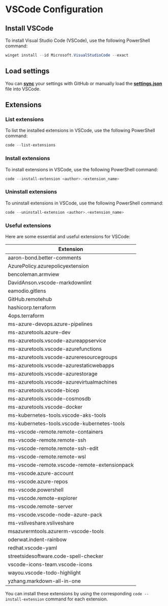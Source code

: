 # VSCode Configuration

## Install VSCode

To install Visual Studio Code (VSCode), use the following PowerShell command:

```powershell
winget install --id Microsoft.VisualStudioCode --exact
```

## Load settings

You can [**sync**](https://code.visualstudio.com/docs/editor/settings-sync) your settings with GitHub or manually load the [**settings.json**](https://github.com/RustyTake-Off/dotfiles/blob/main/genfiles/vscode/vscode.json) file into VSCode.

## Extensions

### List extensions

To list the installed extensions in VSCode, use the following PowerShell command:

```powershell
code --list-extensions
```

### Install extensions

To install extensions in VSCode, use the following PowerShell command:

```powershell
code --install-extension <author>.<extension_name>
```

### Uninstall extensions

To uninstall extensions in VSCode, use the following PowerShell command:

```powershell
code --uninstall-extension <author>.<extension_name>
```

### Useful extensions

Here are some essential and useful extensions for VSCode:

| Extension                                    |
| -------------------------------------------- |
| aaron-bond.better-comments                   |
| AzurePolicy.azurepolicyextension             |
| bencoleman.armview                           |
| DavidAnson.vscode-markdownlint               |
| eamodio.gitlens                              |
| GitHub.remotehub                             |
| hashicorp.terraform                          |
| 4ops.terraform                               |
| ms-azure-devops.azure-pipelines              |
| ms-azuretools.azure-dev                      |
| ms-azuretools.vscode-azureappservice         |
| ms-azuretools.vscode-azurefunctions          |
| ms-azuretools.vscode-azureresourcegroups     |
| ms-azuretools.vscode-azurestaticwebapps      |
| ms-azuretools.vscode-azurestorage            |
| ms-azuretools.vscode-azurevirtualmachines    |
| ms-azuretools.vscode-bicep                   |
| ms-azuretools.vscode-cosmosdb                |
| ms-azuretools.vscode-docker                  |
| ms-kubernetes-tools.vscode-aks-tools         |
| ms-kubernetes-tools.vscode-kubernetes-tools  |
| ms-vscode-remote.remote-containers           |
| ms-vscode-remote.remote-ssh                  |
| ms-vscode-remote.remote-ssh-edit             |
| ms-vscode-remote.remote-wsl                  |
| ms-vscode-remote.vscode-remote-extensionpack |
| ms-vscode.azure-account                      |
| ms-vscode.azure-repos                        |
| ms-vscode.powershell                         |
| ms-vscode.remote-explorer                    |
| ms-vscode.remote-server                      |
| ms-vscode.vscode-node-azure-pack             |
| ms-vsliveshare.vsliveshare                   |
| msazurermtools.azurerm-vscode-tools          |
| oderwat.indent-rainbow                       |
| redhat.vscode-yaml                           |
| streetsidesoftware.code-spell-checker        |
| vscode-icons-team.vscode-icons               |
| wayou.vscode-todo-highlight                  |
| yzhang.markdown-all-in-one                   |

You can install these extensions by using the corresponding `code --install-extension` command for each extension.
